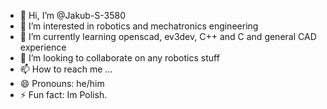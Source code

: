 - 👋 Hi, I’m @Jakub-S-3580
- 👀 I’m interested in robotics and mechatronics engineering
- 🌱 I’m currently learning openscad, ev3dev, C++ and C and general CAD experience
- 💞️ I’m looking to collaborate on any robotics stuff
- 📫 How to reach me ...
- 😄 Pronouns: he/him
- ⚡ Fun fact: Im Polish.

<!---
Jakub-S-3580/Jakub-S-3580 is a ✨ special ✨ repository because its `README.md` (this file) appears on your GitHub profile.
You can click the Preview link to take a look at your changes.
--->
